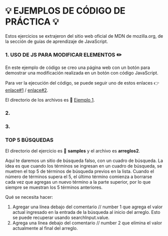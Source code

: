 # :bulb: EJEMPLOS DE CÓDIGO DE PRÁCTICA :bulb:

Estos ejercicios se extrajeron del sitio web oficial de MDN de mozilla.org, de la sección de guías de aprendizaje de JavaScript.

### 1. USO DE JS PARA MODIFICAR ELEMENTOS :pencil2:

En este ejemplo de código se creo una página web con un botón para demostrar una modificación realizada en un botón con código JavaScript.

Para ver la ejecución del código, se puede seguir uno de estos enlaces :point_right: [enlace#1](https://jsbin.com/qutizog/edit?html,js,output)  /  [enlace#2](https://developer.mozilla.org/en-US/play?id=3EFlY3F%2BGwjE4UGOLQl1UVDVOHBm1LpKkrjqp5QvvxE0Zak1kfUqx1nhIYrx3WanPKM2S4YRDLSU03PH).

El directorio de los archivos es :file_folder: [Ejemplo 1](button-sample).

### 2. 

### 3. 

### TOP 5 BÚSQUEDAS

El directorio del ejercicio es :file_folder: **samples** y el archivo es **arreglos2**.

Aquí te daremos un sitio de búsqueda falso, con un cuadro de búsqueda. La idea es que cuando los términos se ingresan en un cuadro de búsqueda, se muetren el top 5 de términos de búsqueda previos en la lista. Cuando el número de términos supera el 5, el último término comienza a borrarse cada vez que agregas un nuevo término a la parte superior, por lo que siempre se muestran los 5 términos anteriores.

Qué se necesita hacer:

1. Agregar una línea debajo del comentario // number 1 que agrega el valor actual ingresado en la entrada de la búsqueda al inicio del arreglo. Esto se puede recuperar usando searchInput.value.
2. Agrega una línea debajo del comentario // number 2 que elimina el valor actualmente al final del arreglo.
